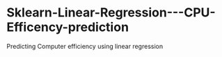 # Sklearn-Linear-Regression---CPU-Efficency-prediction
Predicting Computer efficiency using linear regression

